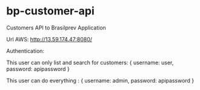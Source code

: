 # bp-customer-api
Customers API to Brasilprev Application

Url AWS: http://13.59.174.47:8080/

Authentication:

This user can only list and search for customers: { username: user, password: apipassword }
  
This user can do everything : { username: admin, password: apipassword }
  
  
